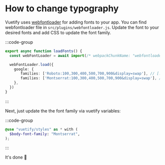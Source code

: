 # How to change typography

Vuetify uses [webfontloader](https://www.npmjs.com/package/webfontloader) for adding fonts to your app. You can find webfontloader file in `src/plugins/webfontloader.js`. Update the font to your desired fonts and add CSS to update the font family.

:::code-group

```ts [src/plugins/webfontloader.js]
export async function loadFonts() {
  const webFontLoader = await import(/* webpackChunkName: "webfontloader" */'webfontloader')

  webFontLoader.load({
    google: {
       families: ['Roboto:100,300,400,500,700,900&display=swap'], // [!code --]
       families: ['Montserrat:100,300,400,500,700,900&display=swap'], // [!code ++]
    },
  })
}
```

:::

Next, just update the the font family via vuetify variables:

:::code-group

```scss [src/assets/styles/styles.scss]
@use "vuetify/styles" as * with (
  $body-font-family: "Montserrat",
);
```

:::

It's done 🥂
